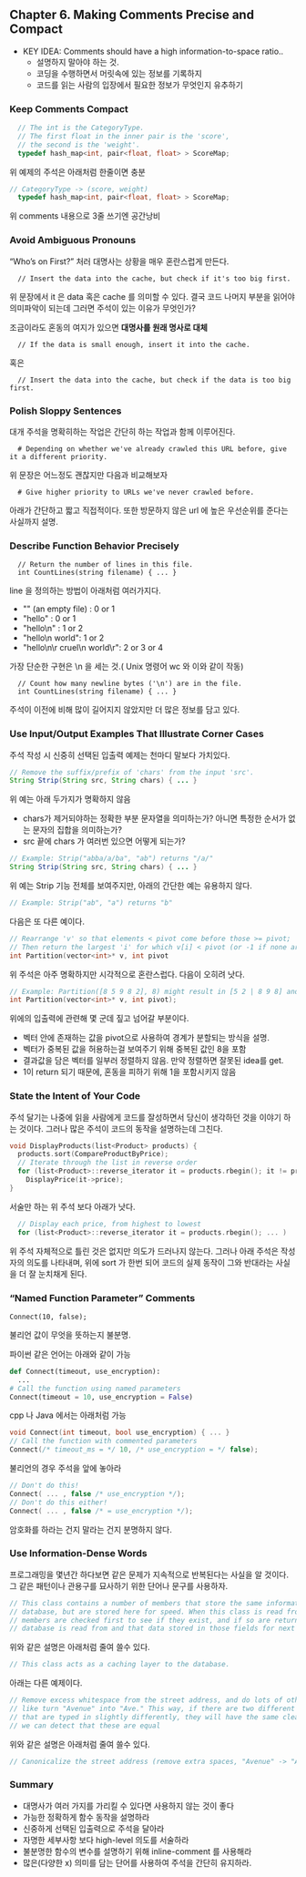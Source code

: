 ## Chapter 6. Making Comments Precise and Compact

  - KEY IDEA: Comments should have a high information-to-space ratio..
    - 설명하지 말아야 하는 것.
    - 코딩을 수행하면서 머릿속에 있는 정보를 기록하지
    - 코드를 읽는 사람의 입장에서 필요한 정보가 무엇인지 유추하기
    
### Keep Comments Compact
  
  ```cpp
    // The int is the CategoryType.
    // The first float in the inner pair is the 'score',
    // the second is the 'weight'.
    typedef hash_map<int, pair<float, float> > ScoreMap;
  ```

  위 예제의 주석은 아래처럼 한줄이면 충분

  ```cpp
  // CategoryType -> (score, weight)
    typedef hash_map<int, pair<float, float> > ScoreMap;
  ```

  위 comments 내용으로 3줄 쓰기엔 공간낭비

### Avoid Ambiguous Pronouns

“Who’s on First?” 처러 대명사는 상황을 매우 혼란스럽게 만든다.

  ```
    // Insert the data into the cache, but check if it's too big first.
  ```

  위 문장에서 it 은 data 혹은 cache 를 의미할 수 있다. 결국 코드 나머지 부분을 읽어야 의미파악이 되는데 그러면 주석이 있는 이유가 무엇인가?

  조금이라도 혼동의 여지가 있으면 **대명사를 원래 명사로 대체**

  ```
    // If the data is small enough, insert it into the cache.
  ```

  혹은 

  ```
    // Insert the data into the cache, but check if the data is too big first.
  ```
### Polish Sloppy Sentences
  대개 주석을 명확히하는 작업은 간단히 하는 작업과 함께 이루어진다.

  ```
    # Depending on whether we've already crawled this URL before, give it a different priority.
  ```

  위 문장은 어느정도 괜찮지만 다음과 비교해보자

  ```
    # Give higher priority to URLs we've never crawled before.
  ```

  아래가 간단하고 짧고 직접적이다. 또한 방문하지 않은 url 에 높은 우선순위를 준다는 사실까지 설명.

### Describe Function Behavior Precisely

  ```
    // Return the number of lines in this file.
    int CountLines(string filename) { ... }
  ```

  line 을 정의하는 방법이 아래처럼 여러가지다.
  - "" (an empty file)  : 0 or 1
  - "hello" : 0 or 1
  - "hello\n" : 1 or 2
  - "hello\n world": 1 or 2
  - "hello\n\r cruel\n world\r": 2 or 3 or 4

  가장 단순한 구현은 \n 을 세는 것.( Unix 명령어 wc 와 이와 같이 작동)


  ```
    // Count how many newline bytes ('\n') are in the file.
    int CountLines(string filename) { ... }
  ```
  주석이 이전에 비해 많이 길어지지 않았지만 더 많은 정보를 담고 있다.

### Use Input/Output Examples That Illustrate Corner Cases
  주석 작성 시 신중히 선택된 입출력 예제는 천마디 말보다 가치있다.

  ```java
  // Remove the suffix/prefix of 'chars' from the input 'src'.
  String Strip(String src, String chars) { ... }
  ```

  위 예는 아래 두가지가 명확하지 않음
  
  - chars가 제거되야하는 정확한 부분 문자열을 의미하는가? 아니면 특정한 순서가 없는 문자의 집합을 의미하는가?
  - src 끝에 chars 가 여러번 있으면 어떻게 되는가?

  ```java
  // Example: Strip("abba/a/ba", "ab") returns "/a/"
  String Strip(String src, String chars) { ... }
  ```

  위 예는 Strip 기능 전체를 보여주지만, 아래의 간단한 예는 유용하지 않다.

  ```java
  // Example: Strip("ab", "a") returns "b"
  ```

  다음은 또 다른 예이다.

  ```cpp
  // Rearrange 'v' so that elements < pivot come before those >= pivot;
  // Then return the largest 'i' for which v[i] < pivot (or -1 if none are < pivot)
  int Partition(vector<int>* v, int pivot
  ```

  위 주석은 아주 명확하지만 시각적으로 혼란스럽다.
  다음이 오히려 낫다.

  ```cpp
  // Example: Partition([8 5 9 8 2], 8) might result in [5 2 | 8 9 8] and return 1
  int Partition(vector<int>* v, int pivot);
  ```

  위에의 입출력에 관련해 몇 군데 짚고 넘어갈 부분이다.
  - 벡터 안에 존재하는 값을 pivot으로 사용하여 경계가 분할되는 방식을 설명.
  - 벡터가 중복된 값을 허용하는걸 보여주기 위해 중복된 값인 8을 포함
  - 결과값을 담은 벡터를 일부러 정렬하지 않음. 만약 정렬하면 잘못된 idea를 get.
  - 1이 return 되기 때문에, 혼동을 피하기 위해 1을 포함시키지 않음


### State the Intent of Your Code
  
  주석 달기는 나중에 읽을 사람에게 코드를 잘성하면서 당신이 생각하던 것을 이야기 하는 것이다.
  그러나 많은 주석이 코드의 동작을 설명하는데 그친다.

  ```cpp
  void DisplayProducts(list<Product> products) {
    products.sort(CompareProductByPrice);
    // Iterate through the list in reverse order
    for (list<Product>::reverse_iterator it = products.rbegin(); it != products.rend(); ++it)
      DisplayPrice(it->price);
  }
  ```

  서술만 하는 위 주석 보다 아래가 낫다.

  ```cpp
    // Display each price, from highest to lowest
    for (list<Product>::reverse_iterator it = products.rbegin(); ... )
  ```

  위 주석 자체적으로 틀린 것은 없지만 의도가 드러나지 않는다. 그러나 아래 주석은 작성자의 의도를 나타내며, 위에 sort 가 한번 되어 코드의 실제 동작이 그와 반대라는 사실을 더 잘 눈치채게 된다.



### “Named Function Parameter” Comments

  ```
  Connect(10, false);
  ```
  불리언 값이 무엇을 뜻하는지 불분명.
  
  파이썬 같은 언어는 아래와 같이 가능

  ```python
  def Connect(timeout, use_encryption): 
    ...
  # Call the function using named parameters
  Connect(timeout = 10, use_encryption = False)
  ```

  cpp 나 Java 에서는 아래처럼 가능

  ```cpp
  void Connect(int timeout, bool use_encryption) { ... }
  // Call the function with commented parameters
  Connect(/* timeout_ms = */ 10, /* use_encryption = */ false);
  ```

  불리언의 경우 주석을 앞에 놓아라 

  ```cpp
  // Don't do this!
  Connect( ... , false /* use_encryption */);
  // Don't do this either!
  Connect( ... , false /* = use_encryption */);
  ```

  암호화를 하라는 건지 말라는 건지 분명하지 않다.


### Use Information-Dense Words
  프로그래밍을 몇년간 하다보면 같은 문제가 지속적으로 반복된다는 사실을 알 것이다. 그 같은 패턴이나 관용구를 묘사하기 위한 단어나 문구를 사용하자.

  ```cpp
  // This class contains a number of members that store the same information as in the
  // database, but are stored here for speed. When this class is read from later, those
  // members are checked first to see if they exist, and if so are returned; otherwise the
  // database is read from and that data stored in those fields for next time.
  ```

  위와 같은 설명은 아래처럼 줄여 쓸수 있다.
  ```cpp
  // This class acts as a caching layer to the database.
  ```

  아래는 다른 예제이다.

  
  ```cpp
  // Remove excess whitespace from the street address, and do lots of other cleanup
  // like turn "Avenue" into "Ave." This way, if there are two different street addresses
  // that are typed in slightly differently, they will have the same cleaned-up version and
  // we can detect that these are equal
  ```

  위와 같은 설명은 아래처럼 줄여 쓸수 있다.
  ```cpp
  // Canonicalize the street address (remove extra spaces, "Avenue" -> "Ave.", etc.)
  ```

### Summary
  - 대명사가 여러 가지를 가리킬 수 있다면 사용하지 않는 것이 좋다
  - 가능한 정확하게 함수 동작을 설명하라
  - 신중하게 선택된 입출력으로 주석을 달아라
  - 자명한 세부사항 보다 high-level 의도를 서술하라
  - 불분명한 함수의 변수를 설명하기 위해 inline-comment 를 사용해라
  - 많은(다양한 x) 의미를 담는 단어를 사용하여 주석을 간단히 유지하라.